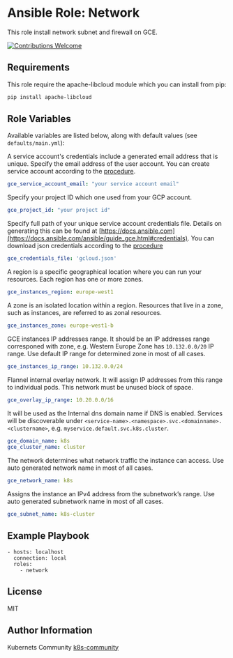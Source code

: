 Ansible Role: Network
=====================

This role install network subnet and firewall on GCE.

[![Contributions Welcome](https://img.shields.io/badge/contributions-welcome-brightgreen.svg?style=flat)](https://github.com/k8s-community/cluster-deploy/issues)

Requirements
------------

This role require the apache-libcloud module which you can install from pip:

```sh
pip install apache-libcloud
```

Role Variables
--------------

Available variables are listed below, along with default values (see `defaults/main.yml`):

A service account's credentials include a generated email address that is unique.
Specify the email address of the user account.
You can create service account according to the [procedure](https://developers.google.com/identity/protocols/OAuth2ServiceAccount#creatinganaccount).
```yaml
gce_service_account_email: "your service account email"
```

Specify your project ID which one used from your GCP account.
```yaml
gce_project_id: "your project id"
```

Specify full path of your unique service account credentials file. 
Details on generating this can be found at [https://docs.ansible.com](https://docs.ansible.com/ansible/guide_gce.html#credentials).
You can download json credentials according to the [procedure](https://support.google.com/cloud/answer/6158849?hl=en&ref_topic=6262490#serviceaccounts)
```yaml
gce_credentials_file: 'gcloud.json'
```

A region is a specific geographical location where you can run your resources.
Each region has one or more zones.
```yaml
gce_instances_region: europe-west1
```

A zone is an isolated location within a region.
Resources that live in a zone, such as instances, are referred to as zonal resources.
```yaml
gce_instances_zone: europe-west1-b
```

GCE instances IP addresses range. It should be an IP addresses range corresponed with zone, e.g.
Western Europe Zone has `10.132.0.0/20` IP range.
Use default IP range for determined zone in most of all cases.
```yaml
gce_instances_ip_range: 10.132.0.0/24
```

Flannel internal overlay network. It will assign IP addresses from this range to individual pods.
This network must be unused block of space.
```yaml
gce_overlay_ip_range: 10.20.0.0/16
```

It will be used as the Internal dns domain name if DNS is enabled.
Services will be discoverable under
`<service-name>.<namespace>.svc.<domainname>.<clustername>`, e.g.
`myservice.default.svc.k8s.cluster`.
```yaml
gce_domain_name: k8s
gce_cluster_name: cluster
```

The network determines what network traffic the instance can access.
Use auto generated network name in most of all cases.
```yaml
gce_network_name: k8s
```

Assigns the instance an IPv4 address from the subnetwork’s range.
Use auto generated subnetwork name in most of all cases.
```yaml
gce_subnet_name: k8s-cluster
```


Example Playbook
----------------

	- hosts: localhost
	  connection: local
	  roles:
	    - network

License
-------

MIT

Author Information
------------------

Kubernets Community [k8s-community](https://github.com/k8s-community)
